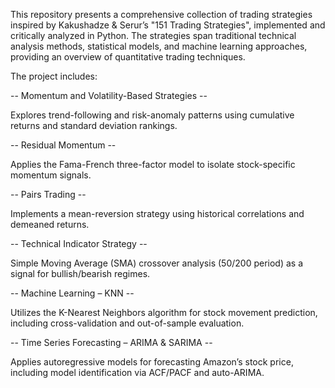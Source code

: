 This repository presents a comprehensive collection of trading strategies inspired by Kakushadze & Serur’s "151 Trading Strategies", implemented and critically analyzed in Python. The strategies span traditional technical analysis methods, statistical models, and machine learning approaches, providing an overview of quantitative trading techniques.

The project includes:

-- Momentum and Volatility-Based Strategies --

Explores trend-following and risk-anomaly patterns using cumulative returns and standard deviation rankings.

-- Residual Momentum --

Applies the Fama-French three-factor model to isolate stock-specific momentum signals.

-- Pairs Trading --

Implements a mean-reversion strategy using historical correlations and demeaned returns.

-- Technical Indicator Strategy --

Simple Moving Average (SMA) crossover analysis (50/200 period) as a signal for bullish/bearish regimes.

-- Machine Learning – KNN --

Utilizes the K-Nearest Neighbors algorithm for stock movement prediction, including cross-validation and out-of-sample evaluation.

-- Time Series Forecasting – ARIMA & SARIMA --

Applies autoregressive models for forecasting Amazon’s stock price, including model identification via ACF/PACF and auto-ARIMA.
